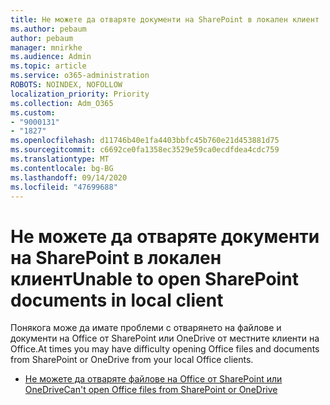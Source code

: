 ```yaml
---
title: Не можете да отваряте документи на SharePoint в локален клиент
ms.author: pebaum
author: pebaum
manager: mnirkhe
ms.audience: Admin
ms.topic: article
ms.service: o365-administration
ROBOTS: NOINDEX, NOFOLLOW
localization_priority: Priority
ms.collection: Adm_O365
ms.custom:
- "9000131"
- "1827"
ms.openlocfilehash: d11746b40e1fa4403bbfc45b760e21d453881d75
ms.sourcegitcommit: c6692ce0fa1358ec3529e59ca0ecdfdea4cdc759
ms.translationtype: MT
ms.contentlocale: bg-BG
ms.lasthandoff: 09/14/2020
ms.locfileid: "47699688"
---
```

# <a name="unable-to-open-sharepoint-documents-in-local-client"></a><span data-ttu-id="5b154-102">Не можете да отваряте документи на SharePoint в локален клиент</span><span class="sxs-lookup"><span data-stu-id="5b154-102">Unable to open SharePoint documents in local client</span></span>

<span data-ttu-id="5b154-103">Понякога може да имате проблеми с отварянето на файлове и документи на Office от SharePoint или OneDrive от местните клиенти на Office.</span><span class="sxs-lookup"><span data-stu-id="5b154-103">At times you may have difficulty opening Office files and documents from SharePoint or OneDrive from your local Office clients.</span></span>

- [<span data-ttu-id="5b154-104">Не можете да отваряте файлове на Office от SharePoint или OneDrive</span><span class="sxs-lookup"><span data-stu-id="5b154-104">Can't open Office files from SharePoint or OneDrive</span></span>](https://docs.microsoft.com/sharepoint/troubleshoot/administration/cant-open-office-files)

